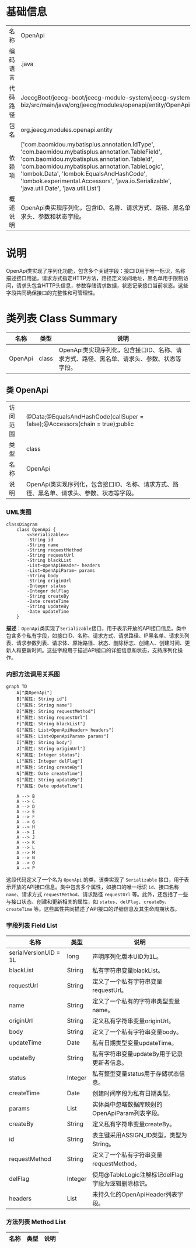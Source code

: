 # 基础信息

|      |      |
|------|------|
| 名称 | OpenApi |
| 编码语言 | .java |
| 代码路径 | JeecgBoot/jeecg-boot/jeecg-module-system/jeecg-system-biz/src/main/java/org/jeecg/modules/openapi/entity/OpenApi.java |
| 包名 | org.jeecg.modules.openapi.entity |
| 依赖项 | ['com.baomidou.mybatisplus.annotation.IdType', 'com.baomidou.mybatisplus.annotation.TableField', 'com.baomidou.mybatisplus.annotation.TableId', 'com.baomidou.mybatisplus.annotation.TableLogic', 'lombok.Data', 'lombok.EqualsAndHashCode', 'lombok.experimental.Accessors', 'java.io.Serializable', 'java.util.Date', 'java.util.List'] |
| 概述说明 | OpenApi类实现序列化，包含ID、名称、请求方式、路径、黑名单、请求头、参数和状态字段。 |

# 说明

OpenApi类实现了序列化功能，包含多个关键字段：接口ID用于唯一标识，名称描述接口用途，请求方式指定HTTP方法，路径定义访问地址，黑名单用于限制访问，请求头包含HTTP头信息，参数存储请求数据，状态记录接口当前状态。这些字段共同确保接口的完整性和可管理性。

# 类列表 Class Summary

| 名称   | 类型  | 说明 |
|-------|------|-------------|
| OpenApi | class | OpenApi类实现序列化，包含接口ID、名称、请求方式、路径、黑名单、请求头、参数、状态等字段。 |



## 类 OpenApi

|      |      |
|------|------|
| 访问范围 | @Data;@EqualsAndHashCode(callSuper = false);@Accessors(chain = true);public |
| 类型 | class |
| 名称 | OpenApi |
| 说明 | OpenApi类实现序列化，包含接口ID、名称、请求方式、路径、黑名单、请求头、参数、状态等字段。 |


### UML类图

```mermaid
classDiagram
    class OpenApi {
        <<Serializable>>
        -String id
        -String name
        -String requestMethod
        -String requestUrl
        -String blackList
        -List~OpenApiHeader~ headers
        -List~OpenApiParam~ params
        -String body
        -String originUrl
        -Integer status
        -Integer delFlag
        -String createBy
        -Date createTime
        -String updateBy
        -Date updateTime
    }
```

**描述**：`OpenApi`类实现了`Serializable`接口，用于表示开放的API接口信息。类中包含多个私有字段，如接口ID、名称、请求方式、请求路径、IP黑名单、请求头列表、请求参数列表、请求体、原始路径、状态、删除标志、创建人、创建时间、更新人和更新时间。这些字段用于描述API接口的详细信息和状态，支持序列化操作。


### 内部方法调用关系图

```mermaid
graph TD
    A["类OpenApi"]
    B["属性: String id"]
    C["属性: String name"]
    D["属性: String requestMethod"]
    E["属性: String requestUrl"]
    F["属性: String blackList"]
    G["属性: List<OpenApiHeader> headers"]
    H["属性: List<OpenApiParam> params"]
    I["属性: String body"]
    J["属性: String originUrl"]
    K["属性: Integer status"]
    L["属性: Integer delFlag"]
    M["属性: String createBy"]
    N["属性: Date createTime"]
    O["属性: String updateBy"]
    P["属性: Date updateTime"]

    A --> B
    A --> C
    A --> D
    A --> E
    A --> F
    A --> G
    A --> H
    A --> I
    A --> J
    A --> K
    A --> L
    A --> M
    A --> N
    A --> O
    A --> P
```

这段代码定义了一个名为 `OpenApi` 的类，该类实现了 `Serializable` 接口，用于表示开放的API接口信息。类中包含多个属性，如接口的唯一标识 `id`、接口名称 `name`、请求方式 `requestMethod`、请求路径 `requestUrl` 等。此外，还包括了一些与接口状态、创建和更新相关的属性，如 `status`、`delFlag`、`createBy`、`createTime` 等。这些属性共同描述了API接口的详细信息及其生命周期状态。

### 字段列表 Field List

| 名称  | 类型  | 说明 |
|-------|-------|------|
| serialVersionUID = 1L | long | 声明序列化版本UID为1L。 |
| blackList | String | 私有字符串变量blackList。 |
| requestUrl | String | 定义了一个私有字符串变量requestUrl。 |
| name | String | 定义了一个私有的字符串类型变量name。 |
| originUrl | String | 定义私有字符串变量originUrl。 |
| body | String | 定义了一个私有字符串变量body。 |
| updateTime | Date | 私有日期类型变量updateTime。 |
| updateBy | String | 私有字符串变量updateBy用于记录更新者信息。 |
| status | Integer | 私有整型变量status用于存储状态信息。 |
| createTime | Date | 创建时间字段为私有日期类型。 |
| params | List<OpenApiParam> | 实体类中忽略数据库映射的OpenApiParam列表字段。 |
| createBy | String | 定义私有字符串变量createBy。 |
| id | String | 表主键采用ASSIGN_ID类型，类型为String。 |
| requestMethod | String | 定义了一个私有字符串变量requestMethod。 |
| delFlag | Integer | 使用@TableLogic注解标记delFlag字段为逻辑删除标识。 |
| headers | List<OpenApiHeader> | 未持久化的OpenApiHeader列表字段。 |

### 方法列表 Method List

| 名称  | 类型  | 说明 |
|-------|-------|------|




